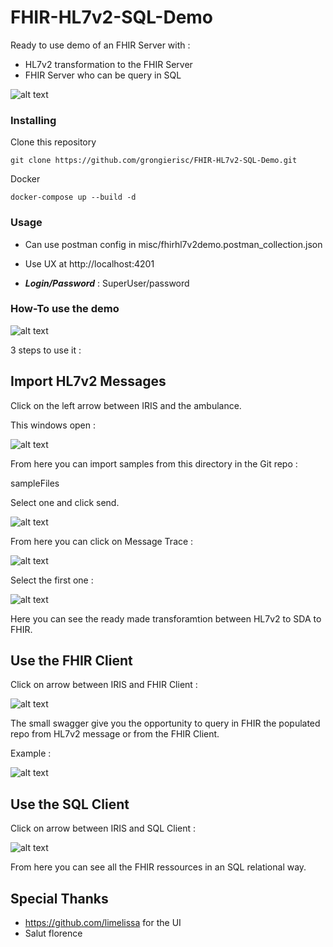 # FHIR-HL7v2-SQL-Demo

Ready to use demo of an FHIR Server with :
* HL7v2 transformation to the FHIR Server 
* FHIR Server who can be query in SQL

![alt text](https://raw.githubusercontent.com/grongierisc/FHIR-HL7v2-SQL-Demo/master/fhirhl7ui/app/src/assets/img/FHIRdemo.jpg)

### Installing

Clone this repository

```
git clone https://github.com/grongierisc/FHIR-HL7v2-SQL-Demo.git
```

Docker

```
docker-compose up --build -d
```

### Usage

* Can use postman config in misc/fhirhl7v2demo.postman_collection.json

* Use UX at http://localhost:4201

* ***Login/Password*** : SuperUser/password

### How-To use the demo

![alt text](https://raw.githubusercontent.com/grongierisc/FHIR-HL7v2-SQL-Demo/master/misc/FHIRDemoTuto.png)

3 steps to use it :

## Import HL7v2 Messages

Click on the left arrow between IRIS and the ambulance.

This windows open :

![alt text](https://raw.githubusercontent.com/grongierisc/FHIR-HL7v2-SQL-Demo/master/misc/HL7v2Import.png)

From here you can import samples from this directory in the Git repo :

sampleFiles

Select one and click send.

![alt text](https://raw.githubusercontent.com/grongierisc/FHIR-HL7v2-SQL-Demo/master/misc/HL7v2Send.png)

From here you can click on Message Trace :

![alt text](https://raw.githubusercontent.com/grongierisc/FHIR-HL7v2-SQL-Demo/master/misc/MessageList.png)

Select the first one :

![alt text](https://raw.githubusercontent.com/grongierisc/FHIR-HL7v2-SQL-Demo/master/misc/MessageTrace.png)

Here you can see the ready made transforamtion between HL7v2 to SDA to FHIR.

## Use the FHIR Client

Click on arrow between IRIS and FHIR Client :

![alt text](https://raw.githubusercontent.com/grongierisc/FHIR-HL7v2-SQL-Demo/master/misc/FhirClient.png)

The small swagger give you the opportunity to query in FHIR the populated repo from HL7v2 message or from the FHIR Client.

Example : 

![alt text](https://raw.githubusercontent.com/grongierisc/FHIR-HL7v2-SQL-Demo/master/misc/FHIRGetAllPatient.png)

## Use the SQL Client

Click on arrow between IRIS and SQL Client :

![alt text](https://raw.githubusercontent.com/grongierisc/FHIR-HL7v2-SQL-Demo/master/misc/FHIRSQL.png)

From here you can see all the FHIR ressources in an SQL relational way.

## Special Thanks

* https://github.com/limelissa for the UI
* Salut florence

